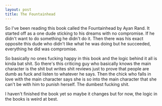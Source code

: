 ```yaml
---
layout: post
title: The Fountainhead
---
```


So I've been reading this book called the Fountainhead by Ayan Rand. It started off as a one dude sticking to his dreams with no compromise. If he didn't want to do something he didn't do it. Then there was his exact opposite this dude who didn't like what he was doing but he succeeded, everything he did was compromise. 

So basically no ones fucking happy in this book and the logic behind it all is kinda bat shit. So there's this criticing guy who basically knows the main character is the shit but writes shit reviews just to prove that people are dumb as fuck and listen to whatever he says. Then the chick who falls in love with the main character says she is so into the main character that she can't be with him to punish herself. The dumbest fucking shit.

I haven't finished the book yet so maybe it changes but for now, the logic in the books is weird at best.
